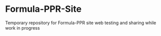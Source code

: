 # Formula-PPR-Site
Temporary repository for Formula-PPR site web testing and sharing while work in progress
